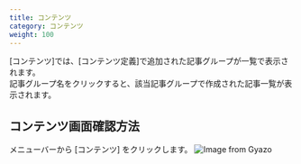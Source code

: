 ```yaml
---
title: コンテンツ
category: コンテンツ
weight: 100
---
```


[コンテンツ]では、[コンテンツ定義]で追加された記事グループが一覧で表示されます。  
記事グループ名をクリックすると、該当記事グループで作成された記事一覧が表示されます。
## コンテンツ画面確認方法
メニューバーから [コンテンツ] をクリックします。
![Image from Gyazo](https://diverta.gyazo.com/da81ba23cd572f1094cb911686201b4c.png)